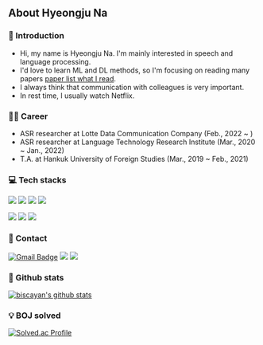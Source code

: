##  About Hyeongju Na
### 👋 Introduction
- Hi, my name is Hyeongju Na. I'm mainly interested in speech and language processing.  
- I'd love to learn ML and DL methods, so I'm focusing on reading many papers [paper list what I read](https://github.com/biscayan/TIL/blob/master/Research/paper.md).
- I always think that communication with colleagues is very important.
- In rest time, I usually watch Netflix.

### 👨‍💻 Career
- ASR researcher at Lotte Data Communication Company (Feb., 2022 ~ )
- ASR researcher at Language Technology Research Institute (Mar., 2020 ~ Jan., 2022)
- T.A. at Hankuk University of Foreign Studies (Mar., 2019 ~ Feb., 2021)

### 💻 Tech stacks
<img src="https://img.shields.io/badge/Python-3776AB?style=flat-square&logo=Python&logoColor=white"/></a>
<img src="https://img.shields.io/badge/C++-00599C?style=flat-square&logo=c%2B%2B&logoColor=white"/></a>
<img src="https://img.shields.io/badge/PyTorch-EE4C2C?style=flat-square&logo=PyTorch&logoColor=white"/></a>
<img src="https://img.shields.io/badge/TensorFlow-FF6F00?style=flat-square&logo=TensorFlow&logoColor=white"/></a>

<img src="https://img.shields.io/badge/MySQL-4479A1?style=flat-square&logo=MySQL&logoColor=white"/></a>
<img src="https://img.shields.io/badge/Ubuntu-E95420?style=flat-square&logo=Ubuntu&logoColor=white"/></a>
<img src="https://img.shields.io/badge/Github-181717?style=flat-square&logo=Github&logoColor=white"/></a>

### 📩 Contact
[![Gmail Badge](https://img.shields.io/badge/Gmail-d14836?style=flat-square&logo=Gmail&logoColor=white&link=mailto:skgudwn34@gmail.com)](mailto:skgudwn34@gmail.com) 
<a href="https://www.instagram.com/michaelnaju/"><img src="https://img.shields.io/badge/Instagram-E4405F?style=flat-square&logo=Instagram&logoColor=white&link=https://www.instagram.com/michaelnaju/"/></a>
<a href="https://www.linkedin.com/in/hyeongju-na-208283236/"><img src="https://img.shields.io/badge/LinkedIn-0A66C2?style=flat-square&logo=LinkedIn&logoColor=white&link=https://www.linkedin.com/in/hyeongju-na-208283236/"/></a>

### 🏅 Github stats
[![biscayan's github stats](https://github-readme-stats.vercel.app/api?username=biscayan&include_all_commits=true&show_icons=true&theme=react)](https://github.com/biscayan/github-readme-stats)

### 💡 BOJ solved
[![Solved.ac Profile](http://mazassumnida.wtf/api/v2/generate_badge?boj=skgudwn34)](https://solved.ac/skgudwn34/)